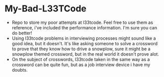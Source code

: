 # My-Bad-L33TCode

- Repo to store my poor attempts at l33tcode. Feel free to use them as reference, i've included the performance information. I'm sure you can do better!
- Using l33tcode problems in interviewing processes might sound like a good idea, but it doesn't. It's like asking someone to solve a crossword to prove that they know how to drive a snowplow, sure it might be a snowplow themed crossword, but in the real world it doesn't prove alot.
- On the subject of crosswords, l33tcode taken in the same way as a crossword can be quite fun, but as a job interview device i have my doubts.
